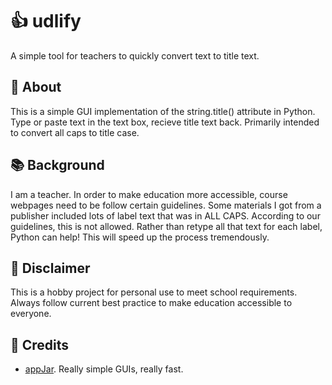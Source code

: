 # :thumbsup: udlify
A simple tool for teachers to quickly convert text to title text. 

## :speech_balloon: About
This is a simple GUI implementation of the string.title() attribute in Python. Type or paste text in the text box, recieve title text back. Primarily intended to convert all caps to title case. 

## :books: Background
I am a teacher. In order to make education more accessible, course webpages need to be follow certain guidelines. Some materials I got from a publisher included lots of label text that was in ALL CAPS. According to our guidelines, this is not allowed. Rather than retype all that text for each label, Python can help! This will speed up the process tremendously. 

## :eyes: Disclaimer
This is a hobby project for personal use to meet school requirements. Always follow current best practice to make education accessible to everyone.   

## :mega: Credits
- [appJar](https://appjar.info). Really simple GUIs, really fast. 

